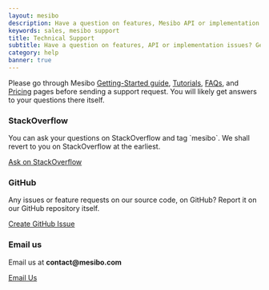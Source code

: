 ```yaml
---
layout: mesibo
description: Have a question on features, Mesibo API or implementation issues? Get in touch with our technical support team.
keywords: sales, mesibo support
title: Technical Support
subtitle: Have a question on features, API or implementation issues? Get in touch with our support team
category: help
banner: true
---
```

<!-- section start -->
<!-- ================ -->
<!-- 
<section class="section clearfix">
<div class="container">
<div class="row">
<div class="col-md-12">
<div class="call-to-action well">
<h2 class="title">Have you read our <strong>Frequently Asked Questions</strong>? </h2>
<div class="row">
<div class="col-md-8">
<p>We have compiled lists of top questions asked in various categories. You will likely get answers to your questions there itself. We suggest that you read them before contacting us.</p>
</div>
<div class="col-md-4 text-right">
<a href="/documentation/faq/" class="btn btn-lg btn-default btn-animated">Read FAQs<i class="fa fa-arrow-right pl-20"></i></a>
</div>
</div>
</div>
</div>
</div>
</div>
</section>
-->

<!-- section end -->

<!-- main-container start -->
<!-- ================ -->
<section class="section">
<div class="container">
<div class="row justify-content-md-center">
<div class="col-lg-8">
<!--
<h2 class="text-center mt-4">Contact <strong>Technical Support</strong></h2>
<div class="separator"></div>
-->
<!-- <p class="large text-center">If you didn’t find answers in our FAQ, you can contact us with your questions in one of the three ways below. Please include as much information as possible so that we can precisely answer your question.</p> -->
<p class="large">Please go through Mesibo <a href="/documentation/get-started/" target="_blank" >Getting-Started guide</a>, <a href="/documentation/tutorials/"  target="_blank" >Tutorials</a>, <a href="/documentation/faq/" target="_blank" >FAQs</a>, and <a href="/pricing/" target="_blank" >Pricing</a> pages before sending a support request. You will likely get answers to your questions there itself. </p>
</div>
</div>
<div class="row">
<div class="col-lg-4">
<div class="pv-30 ph-20 hc-item-box bordered hc-shadow text-center hc-element-invisible" data-animation-effect="fadeInDownSmall" data-effect-delay="100">
<span class="icon default-bg circle"><i class="fa fa-stack-overflow"></i></span>
<h3>StackOverflow</h3>
<div class="separator clearfix"></div>
<p class="techsupport-box">
You can ask your questions on StackOverflow and tag `mesibo`. We shall revert to you on StackOverflow at the earliest.
</p>
<a href="https://stackoverflow.com/questions/ask" target="_blank" class="btn btn-animated btn-default-transparent radius-50">Ask on StackOverflow <i class="fa fa-chevron-right"></i></a>
</div>
</div>
<div class="col-lg-4">
<div class="pv-30 ph-20 hc-item-box bordered hc-shadow text-center hc-element-invisible" data-animation-effect="fadeInDownSmall" data-effect-delay="100">
<span class="icon default-bg circle"><i class="fa fa-github"></i></span>
<h3>GitHub</h3>
<div class="separator clearfix"></div>
<p class="techsupport-box">
Any issues or feature requests on our source code, on GitHub? Report it on our GitHub repository itself.
</p>
<a href="https://github.com/mesibo/" target="_blank" class="btn btn-animated btn-default-transparent radius-50">Create GitHub Issue <i class="fa fa-chevron-right"></i></a>
</div>
</div>
<div class="col-lg-4">
<div class="pv-30 ph-20 hc-item-box bordered hc-shadow text-center hc-element-invisible" data-animation-effect="fadeInDownSmall" data-effect-delay="100">
<span class="icon default-bg circle"><i class="fa fa-diamond"></i></span>
<h3>Email us</h3>
<div class="separator clearfix"></div>
<p class="techsupport-box">Email us at <strong>contact@mesibo.com</strong></p>
<a href="mailto:contact@mesibo.com" class="btn btn-animated btn-default-transparent radius-50">Email Us <i class="fa fa-chevron-right"></i></a>
</div>
</div>
</div>
</div>
</section>
<!-- section end -->

